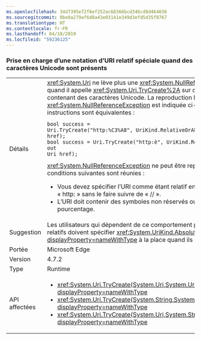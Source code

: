 ```yaml
---
ms.openlocfilehash: 34d7395e72f6ef252ac68366bcd346cd8d464036
ms.sourcegitcommit: 0be8a279af6d8a43e03141e349d3efd5d35f8767
ms.translationtype: HT
ms.contentlocale: fr-FR
ms.lasthandoff: 04/18/2019
ms.locfileid: "59236125"
---
```

### <a name="support-special-relative-uri-notation-when-unicode-is-present"></a>Prise en charge d’une notation d’URI relatif spéciale quand des caractères Unicode sont présents

|   |   |
|---|---|
|Détails|<xref:System.Uri> ne lève plus une <xref:System.NullReferenceException> quand il appelle <xref:System.Uri.TryCreate%2A> sur certains URI relatifs contenant des caractères Unicode. La reproduction la plus simple du <xref:System.NullReferenceException> est indiquée ci-dessous, où les deux instructions sont équivalentes :<pre><code class="lang-csharp">bool success = Uri.TryCreate(&quot;http:%C3%A8&quot;, UriKind.RelativeOrAbsolute, out Uri href);&#13;&#10;bool success = Uri.TryCreate(&quot;http:&#232;&quot;, UriKind.RelativeOrAbsolute, out Uri href);&#13;&#10;</code></pre><xref:System.NullReferenceException> ne peut être reproduite que si les conditions suivantes sont réunies :<ul><li>Vous devez spécifier l’URI comme étant relatif en le faisant précéder de « http: » sans le faire suivre de « // ».</li><li>L’URI doit contenir des symboles non réservés ou Unicode encodés en pourcentage.</li></ul>|
|Suggestion|Les utilisateurs qui dépendent de ce comportement pour interdire les URI relatifs doivent spécifier <xref:System.UriKind.Absolute?displayProperty=nameWithType> à la place quand ils créent un URI.|
|Portée|Microsoft Edge|
|Version|4.7.2|
|Type|Runtime|
|API affectées|<ul><li><xref:System.Uri.TryCreate(System.Uri,System.Uri,System.Uri@)?displayProperty=nameWithType></li><li><xref:System.Uri.TryCreate(System.String,System.UriKind,System.Uri@)?displayProperty=nameWithType></li><li><xref:System.Uri.TryCreate(System.Uri,System.String,System.Uri@)?displayProperty=nameWithType></li></ul>|

